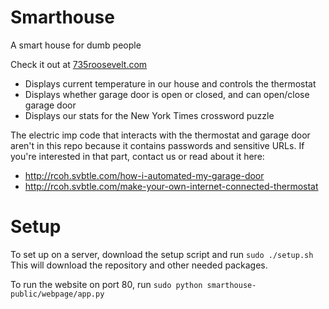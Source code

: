 Smarthouse
==========

A smart house for dumb people

Check it out at [735roosevelt.com](http://735roosevelt.com/) 

- Displays current temperature in our house and controls the thermostat 
- Displays whether garage door is open or closed, and can open/close garage door
- Displays our stats for the New York Times crossword puzzle

The electric imp code that interacts with the thermostat and garage door aren't in this repo because it contains passwords and sensitive URLs. If you're interested in that part, contact us or read about it here:
- http://rcoh.svbtle.com/how-i-automated-my-garage-door
- http://rcoh.svbtle.com/make-your-own-internet-connected-thermostat

Setup
=====

To set up on a server, download the setup script and run 
`sudo ./setup.sh`
This will download the repository and other needed packages.

To run the website on port 80, run
`sudo python smarthouse-public/webpage/app.py`
